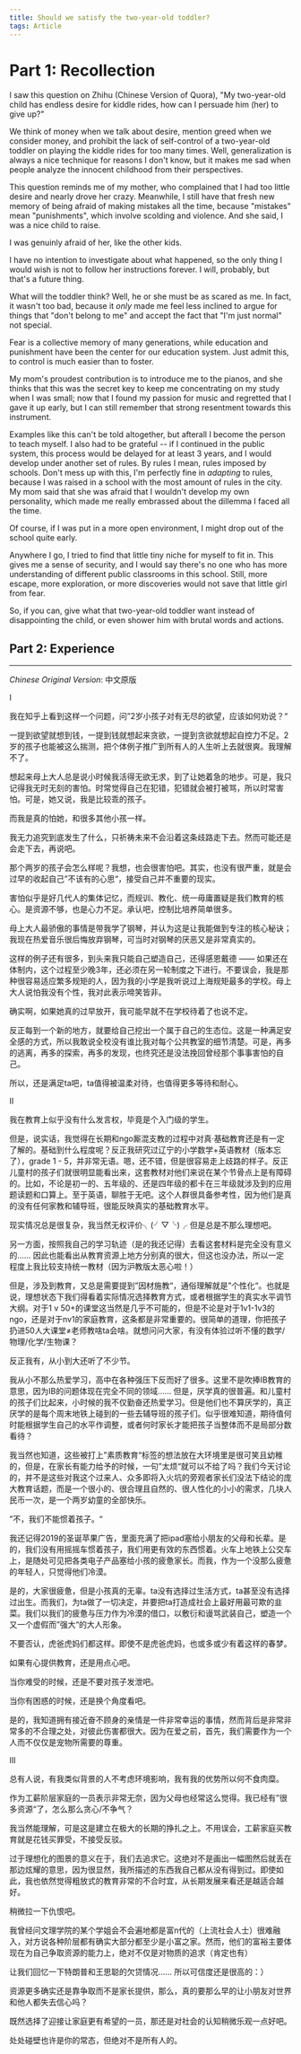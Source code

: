 ```yaml
---
title: Should we satisfy the two-year-old toddler? 
tags: Article
---
```


# Part 1: Recollection
I saw this question on Zhihu (Chinese Version of Quora), "My two-year-old child has endless desire for kiddle rides, how can I persuade him (her) to give up?" 

We think of money when we talk about desire, mention greed when we consider money, and prohibit the lack of self-control of a two-year-old toddler on playing the kiddle rides for too many times. Well, generalization is always a nice technique for reasons I don't know, but it makes me sad when people analyze the innocent childhood from their perspectives. 

<!--more-->

This question reminds me of my mother, who complained that I had too little desire and nearly drove her crazy. Meanwhile, I still have that fresh new memory of being afraid of making mistakes all the time, because "mistakes" mean "punishments", which involve scolding and violence. And she said, I was a nice child to raise. 

I was genuinly afraid of her, like the other kids.

I have no intention to investigate about what happened, so the only thing I would wish is not to follow her instructions forever. I will, probably, but that's a future thing.

What will the toddler think? Well, he or she must be as scared as me. In fact, it wasn't too bad, because it *only* made me feel less inclined to argue for things that "don't belong to me" and accept the fact that "I'm just normal" not special.

Fear is a collective memory of many generations, while education and punishment have been the center for our education system. Just admit this, to control is much easier than to foster. 

My mom's proudest contribution is to introduce me to the pianos, and she thinks that this was the secret key to keep me concentrating on my study when I was small; now that I found my passion for music and regretted that I gave it up early, but I can still remember that strong resentment towards this instrument.

Examples like this can't be told altogether, but afterall I become the person to teach myself. I also had to be grateful -- if I continued in the public system, this process would be delayed for at least 3 years, and I would develop under another set of rules. By rules I mean, rules imposed by schools. Don't mess up with this, I'm perfectly fine in *adapting* to rules, because I was raised in a school with the most amount of rules in the city. My mom said that she was afraid that I wouldn't develop my own personality, which made me really embrassed about the dillemma I faced all the time. 

Of course, if I was put in a more open environment, I might drop out of the school quite early.

Anywhere I go, I tried to find that little tiny niche for myself to fit in. This gives me a sense of security, and I would say there's no one who has more understanding of different public classrooms in this school. Still, more escape, more exploration, or more discoveries would not save that little girl from fear. 

So, if you can, give what that two-year-old toddler want instead of disappointing the child, or even shower him with brutal words and actions.


## Part 2: Experience 


---

*Chinese Original Version*:
中文原版

I 

我在知乎上看到这样一个问题，问”2岁小孩子对有无尽的欲望，应该如何劝说？“

一提到欲望就想到钱，一提到钱就想起来贪欲，一提到贪欲就想起自控力不足。2岁的孩子也能被这么揣测，把个体例子推广到所有人的人生听上去就很爽。我理解不了。

想起来母上大人总是说小时候我活得无欲无求，到了让她着急的地步。可是，我只记得我无时无刻的害怕。时常觉得自己在犯错，犯错就会被打被骂，所以时常害怕。可是，她又说，我是比较乖的孩子。

而我是真的怕她，和很多其他小孩一样。

我无力追究到底发生了什么，只祈祷未来不会沿着这条歧路走下去。然而可能还是会走下去，再说吧。

那个两岁的孩子会怎么样呢？我想，也会很害怕吧。其实，也没有很严重，就是会过早的收起自己”不该有的心思“，接受自己并不重要的现实。

害怕似乎是好几代人的集体记忆，而规训、教化、统一毋庸置疑是我们教育的核心。是资源不够，也是心力不足。承认吧，控制比培养简单很多。

母上大人最骄傲的事情是带我学了钢琴，并认为这是让我能做到专注的核心秘诀；我现在热爱音乐很后悔放弃钢琴，可当时对钢琴的厌恶又是非常真实的。

这样的例子还有很多，到头来我只能自己塑造自己，还得感恩戴德 —— 如果还在体制内，这个过程至少晚3年，还必须在另一轮制度之下进行。不要误会，我是那种很容易适应繁多规矩的人，因为我的小学是我听说过上海规矩最多的学校。母上大人说怕我没有个性，我对此表示啼笑皆非。

确实啊，如果她真的过早放开，我可能早就不在学校待着了也说不定。

反正每到一个新的地方，就要给自己挖出一个属于自己的生态位。这是一种满足安全感的方式，所以我敢说全校没有谁比我对每个公共教室的细节清楚。可是，再多的逃离，再多的探索，再多的发现，也终究还是没法挽回曾经那个事事害怕的自己。

所以，还是满足ta吧，ta值得被温柔对待，也值得更多等待和耐心。

II

我在教育上似乎没有什么发言权，毕竟是个入门级的学生。

但是，说实话，我觉得在长期和ngo厮混支教的过程中对真·基础教育还是有一定了解的。基础到什么程度呢？反正我研究过辽宁的小学数学+英语教材（版本忘了），grade 1 - 5，并非常无语。嗯，还不错，但是很容易走上歧路的样子。反正儿童村的孩子们就很明显能看出来，这套教材对他们来说在某个节骨点上是有障碍的。比如，不论是初一的、五年级的、还是四年级的都卡在三年级就涉及到的应用题读题和口算上。至于英语，聊胜于无吧。这个人群很具备参考性，因为他们是真的没有任何家教和辅导班，很能反映真实的基础教育水平。

现实情况总是很复杂，我当然无权评价╮(╯▽╰)╭ 但是总是不那么理想吧。

另一方面，按照我自己的学习轨迹（是的我还记得）去看这套材料是完全没有意义的…… 因此也能看出从教育资源上地方分别真的很大，但这也没办法，所以一定程度上我比较支持统一教材（因为沪教版太恶心啦！）

但是，涉及到教育，又总是需要提到”因材施教“，通俗理解就是”个性化“。也就是说，理想状态下我们得看着实际情况选择教育方式，或者根据学生的真实水平调节大纲。对于1 v 50+的课堂这当然是几乎不可能的，但是不论是对于1v1-1v3的ngo，还是对于nv1的家庭教育，这条都是非常重要的。很简单的道理，你把孩子扔进50人大课堂≠老师教啥ta会啥。就想问问大家，有没有体验过听不懂的数学/物理/化学/生物课？

反正我有，从小到大还听了不少节。

我从小不那么热爱学习，高中在各种强压下反而好了很多。这里不是吹捧IB教育的意思，因为IB的问题体现在完全不同的领域…… 但是，厌学真的很普遍。和儿童村的孩子们比起来，小时候的我不仅勤奋还热爱学习。但是他们也不算厌学的，真正厌学的是每个周末地铁上碰到的一些去辅导班的孩子们。似乎很难知道，期待值何时能根据学生自己的水平作调整，或者何时家长才能把孩子当整体而不是局部分数看待？

我当然也知道，这些被打上”素质教育“标签的想法放在大环境里是很可笑且幼稚的，但是，在家长有能力给予的时候，一句”太烦“就可以不给了吗？我们今天讨论的，并不是这些对我这个过来人、众多即将入火坑的旁观者家长们没法下结论的庞大教育话题，而是一个很小的、很合理且自然的、很人性化的小小的需求，几块人民币一次，是一个两岁幼童的全部快乐。

”不，我们不能惯着孩子。“

我还记得2019的圣诞苹果广告，里面充满了把ipad塞给小朋友的父母和长辈。是的，我们没有用摇摇车惯着孩子，我们用更有效的东西惯着。火车上地铁上公交车上，是随处可见把各类电子产品塞给小孩的疲惫家长。而我，作为一个没那么疲惫的年轻人，只觉得他们冷漠。

是的，大家很疲惫，但是小孩真的无辜。ta没有选择过生活方式，ta甚至没有选择过出生。而我们，为ta做了一切决定，并要把ta打造成社会上最好用最可欺的韭菜。我们以我们的疲惫与压力作为冷漠的借口，以敷衍和谩骂武装自己，塑造一个又一个虚假而”强大“的大人形象。

不要否认，虎爸虎妈们都这样。即使不是虎爸虎妈，也或多或少有着这样的春梦。

如果有心提供教育，还是用点心吧。

当你难受的时候，还是不要对孩子发泄吧。

当你有困惑的时候，还是换个角度看吧。

是的，我知道拥有接近奋不顾身的亲情是一件非常幸运的事情，然而背后是非常非常多的不合理之处，对彼此伤害都很大。因为在爱之前，首先，我们需要作为一个人而不仅仅是宠物所需要的尊重。

III

总有人说，有我类似背景的人不考虑环境影响，我有我的优势所以何不食肉糜。

作为工薪阶层家庭的一员表示非常无奈，因为父母也经常这么觉得。我已经有”很多资源“了，怎么那么贪心/不争气？

我当然能理解，可是这是建立在极大的长期的挣扎之上。不用误会，工薪家庭买教育就是花钱买罪受，不接受反驳。

过于理想化的图景的意义在于，我们去追求它。这绝对不是画出一幅图然后就丢在那边炫耀的意思，因为很显然，我所描述的东西我自己都从没有得到过。即使如此，我也依然觉得粗放式的教育非常的不合时宜，从长期发展来看还是越适合越好。

稍微拉一下仇恨吧。

我曾经问文理学院的某个学姐会不会遍地都是富n代的（上流社会人士）很难融入，对方说各种阶层都有确实大部分都至少是小富之家。然而，他们的富裕主要体现在为自己争取资源的能力上，绝对不仅是对物质的追求（肯定也有）

让我们回忆一下特朗普和王思聪的欠贷情况…… 所以可信度还是很高的：）

资源更多确实还是靠争取而不是家长提供，那么，真的要那么早的让小朋友对世界和他人都失去信心吗？

既然选择了迎接让家庭更有希望的一员，那还是对社会的认知稍微乐观一点好吧。

处处碰壁也许是你的常态，但绝对不是所有人的。